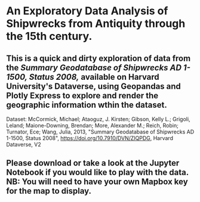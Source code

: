 # An Exploratory Data Analysis of Shipwrecks from Antiquity through the 15th century.
## This is a quick and dirty exploration of data from the _Summary Geodatabase of Shipwrecks AD 1-1500, Status 2008,_ available on Harvard University's Dataverse, using Geopandas and Plotly Express to explore and render the geographic information wthin the dataset.

Dataset: McCormick, Michael; Ataoguz, J. Kirsten; Gibson, Kelly L.; Grigoli, Leland; Maione-Downing, Brendan; More, Alexander M.; Reich, Robin; Turnator, Ece; Wang, Julia, 2013, "Summary Geodatabase of Shipwrecks AD 1-1500, Status 2008", https://doi.org/10.7910/DVN/ZIQPDG, Harvard Dataverse, V2

## Please download or take a look at the Jupyter Notebook if you would like to play with the data. NB: You will need to have your own Mapbox key for the map to display. 
